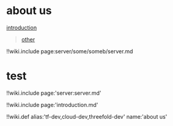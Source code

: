 # about us

[introduction](some/someb/introduction.md)

> [other](server:some/someb/server.md)

!!wiki.include page:server/some/someb/server.md

# test

!!wiki.include page:'server:server.md'

!!wiki.include page:'introduction.md'

!!wiki.def alias:'tf-dev,cloud-dev,threefold-dev' name:'about us'